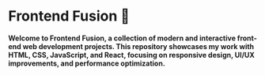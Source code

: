 # Frontend Fusion 🚀


**Welcome to Frontend Fusion, a collection of modern and interactive front-end web development projects. This repository showcases my work with HTML, CSS, JavaScript, and React, focusing on responsive design, UI/UX improvements, and performance optimization.**
